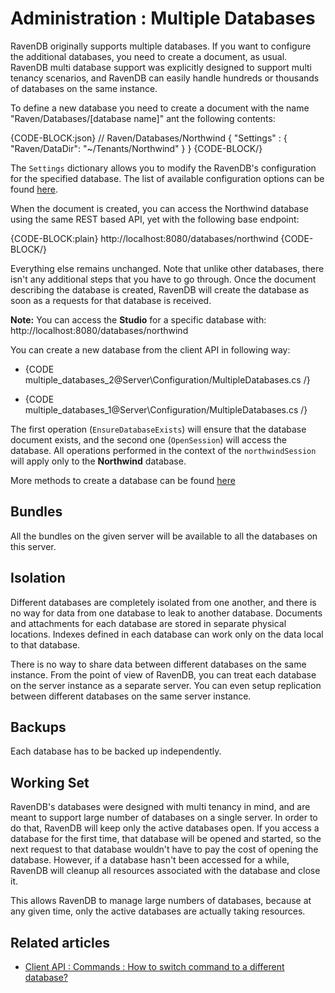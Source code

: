 # Administration : Multiple Databases

RavenDB originally supports multiple databases. If you want to configure the additional databases, you need to create a document, as usual. RavenDB multi database support was explicitly designed to support multi tenancy scenarios, and RavenDB can easily handle hundreds or thousands of databases on the same instance.

To define a new database you need to create a document with the name "Raven/Databases/[database name]" ant the following contents:

{CODE-BLOCK:json}
// Raven/Databases/Northwind
{
    "Settings" : 
    { 
            "Raven/DataDir": "~/Tenants/Northwind"
    }
}
{CODE-BLOCK/}

The `Settings` dictionary allows you to modify the RavenDB's configuration for the specified database. The list of available configuration options can be found [here](../../server/configuration/configuration-options#availability-of-configuration-options).

When the document is created, you can access the Northwind database using the same REST based API, yet with the following base endpoint:

{CODE-BLOCK:plain}
    http://localhost:8080/databases/northwind
{CODE-BLOCK/}

Everything else remains unchanged. Note that unlike other databases, there isn't any additional steps that you have to go through. Once the document describing the database is created, RavenDB will create the database as soon as a requests for that database is received.

**Note:** You can access the **Studio** for a specific database with: http://localhost:8080/databases/northwind

You can create a new database from the client API in following way:



- {CODE multiple_databases_2@Server\Configuration/MultipleDatabases.cs /}



- {CODE multiple_databases_1@Server\Configuration/MultipleDatabases.cs /}

The first operation (`EnsureDatabaseExists`) will ensure that the database document exists, and the second one (`OpenSession`) will access the database. All operations performed in the context of the `northwindSession` will apply only to the **Northwind** database.

More methods to create a database can be found [here](../../client-api/commands/how-to/create-delete-database)

## Bundles

All the bundles on the given server will be available to all the databases on this server.

## Isolation

Different databases are completely isolated from one another, and there is no way for data from one database to leak to another database. Documents and attachments for each database are stored in separate physical locations. Indexes defined in each database can work only on the data local to that database.

There is no way to share data between different databases on the same instance. From the point of view of RavenDB, you can treat each database on the server instance as a separate server. You can even setup replication between different databases on the same server instance.

## Backups

Each database has to be backed up independently.

## Working Set

RavenDB's databases were designed with multi tenancy in mind, and are meant to support large number of databases on a single server. In order to do that, RavenDB will keep only the active databases open. If you access a database for the first time, that database will be opened and started, so the next request to that database wouldn't have to pay the cost of opening the database. However, if a database hasn't been accessed for a while, RavenDB will cleanup all resources associated with the database and close it.

This allows RavenDB to manage large numbers of databases, because at any given time, only the active databases are actually taking resources.

## Related articles

- [Client API : Commands : How to switch command to a different database?](../../client-api/commands/how-to/switch-commands-to-a-different-database)